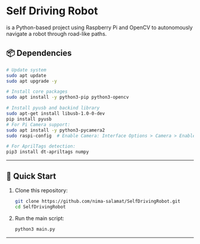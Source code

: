 # **Self Driving Robot** 
 is a Python-based project using Raspberry Pi and OpenCV to autonomously navigate a robot through road-like paths.



## **📦 Dependencies**  


```bash
# Update system
sudo apt update
sudo apt upgrade -y

# Install core packages
sudo apt install -y python3-pip python3-opencv

# Install pyusb and backind library
sudo apt-get install libusb-1.0-0-dev
pip install pyusb
# For Pi Camera support:
sudo apt install -y python3-pycamera2
sudo raspi-config  # Enable Camera: Interface Options > Camera > Enable

# For AprilTags detection:
pip3 install dt-apriltags numpy
```
---

## **🚀 Quick Start**  
1. Clone this repository:  
   ```bash
   git clone https://github.com/nima-salamat/SelfDrivingRobot.git
   cd SelfDrivingRobot
   ```

2. Run the main script:  
   ```bash
   python3 main.py
   ```

---

